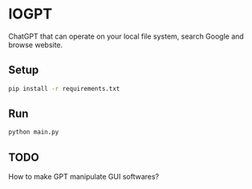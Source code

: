 # IOGPT

ChatGPT that can operate on your local file system, search Google and browse website.

## Setup

```bash
pip install -r requirements.txt
```

## Run

```bash
python main.py
```

## TODO

How to make GPT manipulate GUI softwares?
